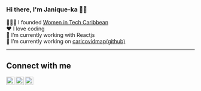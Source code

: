 ### Hi there, I'm Janique-ka 👋🏾

<p align="center">

👩🏾‍💻 I founded [Women in Tech Caribbean](http://womenintechcaribbean.com/)  </br>
❤️ I love coding </br> 
🌱 I’m currently working with Reactjs </br> 
🔭 I’m currently working on [caricovidmap(github)](https://github.com/luvi/caricovidsite) </br>

--- 
## Connect with me 

<a href="https://www.linkedin.com/in/janiquekajohn/">
  <img align="left" alt="Janique-ka on Linkdein" width="22px" src="https://cdn.jsdelivr.net/npm/simple-icons@v3/icons/linkedin.svg" />
</a>
<a href="http://twitter.com/JaniquekaJohn">
  <img align="left" alt="Janique-ka on Twitter" width="22px" src="https://cdn.jsdelivr.net/npm/simple-icons@v3/icons/twitter.svg" />
</a>
<a href="https://instagram.com/janiquekajohn/">
  <img align="left" alt="Janique-ka on Instagram" width="22px" src="https://cdn.jsdelivr.net/npm/simple-icons@v3/icons/instagram.svg" />
</a>
</p>



<!--
**luvi/luvi** is a ✨ _special_ ✨ repository because its `README.md` (this file) appears on your GitHub profile.

Here are some ideas to get you started:

- 🔭 I’m currently working on ...
- 🌱 I’m currently learning ...
- 👯 I’m looking to collaborate on ...
- 🤔 I’m looking for help with ...
- 💬 Ask me about ...
- 📫 How to reach me: ...
- 😄 Pronouns: ...
- ⚡ Fun fact: ...
-->
